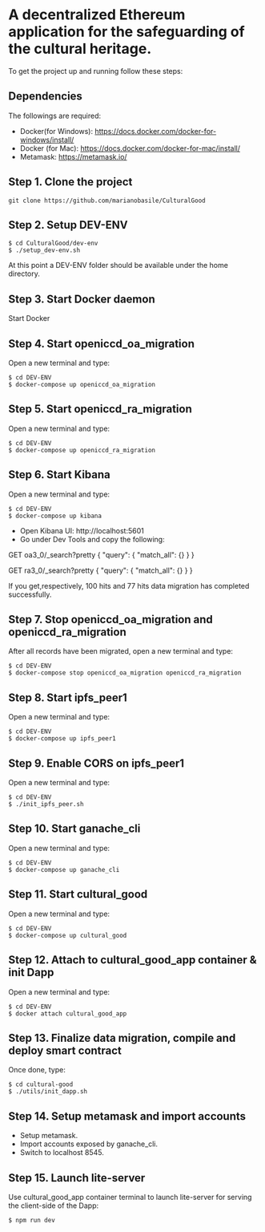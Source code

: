 # A decentralized Ethereum application for the safeguarding of the cultural heritage.

To get the project up and running follow these steps:

## Dependencies
The followings are required:
- Docker(for Windows): https://docs.docker.com/docker-for-windows/install/
- Docker (for Mac): https://docs.docker.com/docker-for-mac/install/
- Metamask: https://metamask.io/

## Step 1. Clone the project
`git clone https://github.com/marianobasile/CulturalGood`

## Step 2. Setup DEV-ENV
```
$ cd CulturalGood/dev-env
$ ./setup_dev-env.sh
```
At this point a DEV-ENV folder should be available under the home directory.

## Step 3. Start Docker daemon
Start Docker

## Step 4. Start openiccd_oa_migration
Open a new terminal and type:
```
$ cd DEV-ENV
$ docker-compose up openiccd_oa_migration
```

## Step 5. Start openiccd_ra_migration
Open a new terminal and type:
```
$ cd DEV-ENV
$ docker-compose up openiccd_ra_migration
```

## Step 6. Start Kibana
Open a new terminal and type:
```
$ cd DEV-ENV
$ docker-compose up kibana
```
- Open Kibana UI: http://localhost:5601 
- Go under Dev Tools and copy the following:

GET oa3_0/_search?pretty
{
  "query": {
    "match_all": {}
  }
}

GET ra3_0/_search?pretty
{
  "query": {
    "match_all": {}
  }
}

If you get,respectively, 100 hits and 77 hits data migration has completed successfully.


## Step 7. Stop openiccd_oa_migration and openiccd_ra_migration
After all records have been migrated, open a new terminal and type:
```
$ cd DEV-ENV
$ docker-compose stop openiccd_oa_migration openiccd_ra_migration
```

## Step 8. Start ipfs_peer1
Open a new terminal and type:
```
$ cd DEV-ENV
$ docker-compose up ipfs_peer1
```

## Step 9. Enable CORS on ipfs_peer1
Open a new terminal and type:
```
$ cd DEV-ENV
$ ./init_ipfs_peer.sh
```

## Step 10. Start ganache_cli
Open a new terminal and type:
```
$ cd DEV-ENV
$ docker-compose up ganache_cli
```

## Step 11. Start cultural_good
Open a new terminal and type:
```
$ cd DEV-ENV
$ docker-compose up cultural_good
```

## Step 12. Attach to cultural_good_app container & init Dapp
Open a new terminal and type:
```
$ cd DEV-ENV
$ docker attach cultural_good_app
```

## Step 13. Finalize data migration, compile and deploy smart contract
Once done, type:
```
$ cd cultural-good
$ ./utils/init_dapp.sh
```

## Step 14. Setup metamask and import accounts
- Setup metamask.
- Import accounts exposed by ganache_cli.
- Switch to localhost 8545.

## Step 15. Launch lite-server
Use cultural_good_app container terminal to launch lite-server for serving the client-side of the Dapp:
```
$ npm run dev
```
